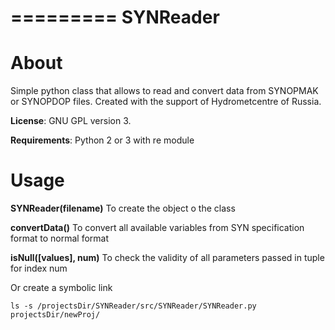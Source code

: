=========
SYNReader
=========

About
=====

Simple python class that allows to read and convert data from SYNOPMAK or SYNOPDOP files.
Created with the support of Hydrometcentre of Russia.

**License**: GNU GPL version 3.

**Requirements**: Python 2 or 3 with re module


Usage
=====

**SYNReader(filename)**
    To create the object o the class

**convertData()**
    To convert all available variables from SYN specification format to normal format

**isNull([values], num)**
    To check the validity of all parameters passed in tuple for index num

Or create a symbolic link

`ls -s /projectsDir/SYNReader/src/SYNReader/SYNReader.py projectsDir/newProj/`